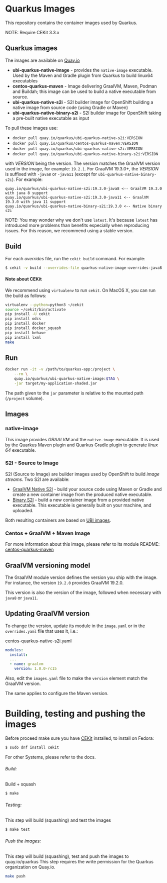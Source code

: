 # Quarkus Images

This repository contains the container images used by Quarkus.

NOTE: Require CEKit 3.3.x


## Quarkus images

The images are available on [Quay.io](https://quay.io/organization/quarkus)

* **ubi-quarkus-native-image** - provides the `native-image` executable. Used by the Maven and Gradle plugin from Quarkus to build linux64 executables
* **centos-quarkus-maven** - Image delivering GraalVM, Maven, Podman and Buildah; this image can be used to build a native executable from source.
* **ubi-quarkus-native-s2i** - S2I builder image for OpenShift building a native image from source code (using Gradle or Maven)
* **ubi-quarkus-native-binary-s2i** - S2I builder image for OpenShift taking a pre-built native executable as input

To pull these images use:

* `docker pull quay.io/quarkus/ubi-quarkus-native-s2i:VERSION`
* `docker pull quay.io/quarkus/centos-quarkus-maven:VERSION`
* `docker pull quay.io/quarkus/ubi-quarkus-native-s2i:VERSION`
* `docker pull quay.io/quarkus/ubi-quarkus-native-binary-s2i:VERSION`

with _VERSION_ being the version. 
The version matches the GraalVM version used in the image, for example: `19.2.1`.
For GraalVM 19.3.0+, the _VERSION_ is suffixed with `-java8` or `-java11` (except for `ubi-quarkus-native-binary-s2i`). For example:

```
quay.io/quarkus/ubi-quarkus-native-s2i:19.3.0-java8 <-- GraalVM 19.3.0 with java 8 support
quay.io/quarkus/ubi-quarkus-native-s2i:19.3.0-java11 <-- GraalVM 19.3.0 with java 11 support
quay.io/quarkus/ubi-quarkus-native-binary-s2i:19.3.0 <-- Native binary s2i
```

NOTE: You may wonder why we don't use `latest`. It's because `latest` has introduced more problems than benefits especially when reproducing issues. 
For this reason, we recommend using a stable version.

## Build

For each _overrides_ file, run the `cekit build` command. For example:

```bash
$ cekit -v build --overrides-file quarkus-native-image-overrides-java8.yaml docker
```

#### Note about CEKit

We recommend using `virtualenv` to run `cekit`.
On MacOS X, you can run the build as follows:

```bash
virtualenv --python=python3 ~/cekit
source ~/cekit/bin/activate
pip install -U cekit
pip install odcs
pip install docker
pip install docker_squash
pip install behave
pip install lxml
make
```

## Run

```bash
docker run -it -v /path/to/quarkus-app:/project \
    --rm \
    quay.io/quarkus/ubi-quarkus-native-image:$TAG \
    -jar target/my-application-shaded.jar
```

The path given to the `jar` parameter is relative to the mounted path (`/project` volume).

## Images

### native-image

This image provides _GRAALVM_ and the `native-image` executable. It is used by the Quarkus Maven plugin and Quarkus Gradle plugin to generate _linux 64_ executable.

### S2I - Source to Image

S2I (Source to Image) are builder images used by OpenShift to build _image streams_.
Two S2I are available:

* [GraalVM Native S2I](modules/quarkus-native-s2i-scripts/README.md) - build your source code using Maven or Gradle and create a new container image from the produced native executable.
* [Binary S2I](modules/quarkus-native-binary-s2i-scripts/README.md) - build a new container image from a provided native executable. This executable is generally built on your machine, and uploaded.

Both resulting containers are based on [UBI images](https://www.redhat.com/en/blog/introducing-red-hat-universal-base-image).

### Centos + GraalVM + Maven Image

For more information about this image, please refer to its module README:
[centos-quarkus-maven](modules/quarkus-maven-scripts/README.md)

## GraalVM versioning model

The GraalVM module version defines the version you ship with the image. 
For instance, the version  `19.2.0` provides GraalVM 19.2.0.

This version is also the version of the image, followed when necessary with `java8` or `java11`.

## Updating GraalVM version

To change the version, update its module in the `image.yaml` or in the `overrides.yaml` file that uses it, i.e.:

centos-quarkus-native-s2i.yaml
```yaml
modules:
  install:
  ...
  - name: graalvm
    version: 1.0.0-rc15
```

Also, edit the `images.yaml` file to make the `version` element match the GraalVM version.

The same applies to configure the Maven version.

# Building, testing and pushing the images

Before proceed make sure you have [CEKit](https://cekit.io/) installed, to install on Fedora: 

```bash
$ sudo dnf install cekit
```
For other Systems, please refer to the docs.


###### Build:
Build + squash

```bash
$ make
```


###### Testing:
This step will build (squashing) and test the images
```bash
$ make test
```

###### Push the images:
This step will build (squashing), test and push the images to quay.io/quarkus
This step requires the write permission for the Quarkus organization on Quay.io.
```bash
make push
```
